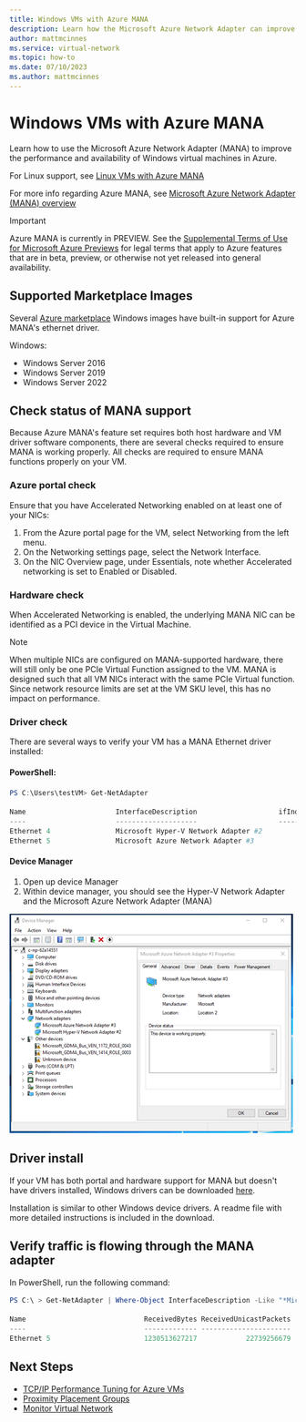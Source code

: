 ```yaml
---
title: Windows VMs with Azure MANA
description: Learn how the Microsoft Azure Network Adapter can improve the networking performance of Windows VMs on Azure.
author: mattmcinnes
ms.service: virtual-network
ms.topic: how-to
ms.date: 07/10/2023
ms.author: mattmcinnes
---
```


# Windows VMs with Azure MANA

Learn how to use the Microsoft Azure Network Adapter (MANA) to improve the performance and availability of Windows virtual machines in Azure.

For Linux support, see [Linux VMs with Azure MANA](./accelerated-networking-mana-linux.md)

For more info regarding Azure MANA, see [Microsoft Azure Network Adapter (MANA) overview](./accelerated-networking-mana-overview.md)

> [!IMPORTANT]
> Azure MANA is currently in PREVIEW.
> See the [Supplemental Terms of Use for Microsoft Azure Previews](https://azure.microsoft.com/support/legal/preview-supplemental-terms/) for legal terms that apply to Azure features that are in beta, preview, or otherwise not yet released into general availability.

## Supported Marketplace Images
Several [Azure marketplace](/marketplace/azure-marketplace-overview) Windows images have built-in support for Azure MANA's ethernet driver.

Windows:
- Windows Server 2016
- Windows Server 2019
- Windows Server 2022

## Check status of MANA support
Because Azure MANA's feature set requires both host hardware and VM driver software components, there are several checks required to ensure MANA is working properly. All checks are required to ensure MANA functions properly on your VM.

### Azure portal check

Ensure that you have Accelerated Networking enabled on at least one of your NICs:
1.	From the Azure portal page for the VM, select Networking from the left menu.
1.	On the Networking settings page, select the Network Interface.
1.	On the NIC Overview page, under Essentials, note whether Accelerated networking is set to Enabled or Disabled.

### Hardware check

When Accelerated Networking is enabled, the underlying MANA NIC can be identified as a PCI device in the Virtual Machine.

>[!NOTE] 
>When multiple NICs are configured on MANA-supported hardware, there will still only be one PCIe Virtual Function assigned to the VM. MANA is designed such that all VM NICs interact with the same PCIe Virtual function. Since network resource limits are set at the VM SKU level, this has no impact on performance.

### Driver check
There are several ways to verify your VM has a MANA Ethernet driver installed:

#### PowerShell:
```powershell
PS C:\Users\testVM> Get-NetAdapter

Name                      InterfaceDescription                    ifIndex Status       MacAddress             LinkSpeed
----                      --------------------                    ------- ------       ----------             ---------
Ethernet 4                Microsoft Hyper-V Network Adapter #2         10 Up           00-00-AA-AA-00-AA       200 Gbps
Ethernet 5                Microsoft Azure Network Adapter #3            7 Up           11-11-BB-BB-11-BB       200 Gbps
```

#### Device Manager
1.	Open up device Manager
2.	Within device manager, you should see the Hyper-V Network Adapter and the Microsoft Azure Network Adapter (MANA)

![A screenshot of Windows Device Manager with an Azure MANA network card successfully detected.](media/accelerated-networking-mana/device-manager-mana.png)

## Driver install

If your VM has both portal and hardware support for MANA but doesn't have drivers installed, Windows drivers can be downloaded [here](https://aka.ms/manawindowsdrivers). 

Installation is similar to other Windows device drivers. A readme file with more detailed instructions is included in the download. 


## Verify traffic is flowing through the MANA adapter

In PowerShell, run the following command:

```powershell
PS C:\ > Get-NetAdapter | Where-Object InterfaceDescription -Like "*Microsoft Azure Network Adapter*" | Get-NetAdapterStatistics

Name                             ReceivedBytes ReceivedUnicastPackets       SentBytes SentUnicastPackets
----                             ------------- ----------------------       --------- ------------------
Ethernet 5                       1230513627217            22739256679 ...724576506362       381331993845
```

## Next Steps

- [TCP/IP Performance Tuning for Azure VMs](./virtual-network-tcpip-performance-tuning.md)
- [Proximity Placement Groups](../virtual-machines/co-location.md)
- [Monitor Virtual Network](./monitor-virtual-network.md)
